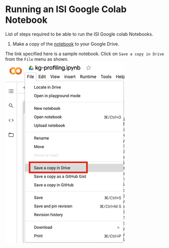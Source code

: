 # Running an ISI Google Colab Notebook

List of steps required to be able to run the ISI Google colab Notebooks.

1. Make a copy of the [notebook](https://colab.research.google.com/drive/15JnQA_Uk17Q7u3CADmjwrv7Nkaf2_d9j) to your Google Drive.

The link specified here is a sample notebook. Click on `Save a copy in Drive` from the `File` menu as shown.
![Save a Copy](media/readme-1.png "Save a copy")
